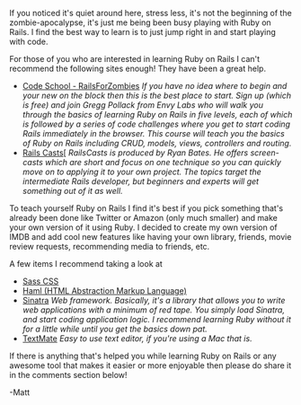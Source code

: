 If you noticed it's quiet around here, stress less, it's not the beginning of the zombie-apocalypse, it's just me being been busy playing with Ruby on Rails. I find the best way to learn is to just jump right in and start playing with code. 

For those of you who are interested in learning Ruby on Rails I can't recommend the following sites enough! They have been a great help.
* [Code School - RailsForZombies](http://railsforzombies.org/)
<i>If you have no idea where to begin and your new on the block then this is the best place to start. Sign up (which is free) and join Gregg Pollack from Envy Labs who will walk you through the basics of learning Ruby on Rails in five levels, each of which is followed by a series of code challenges where you get to start coding Rails immediately in the browser. This course will teach you the basics of Ruby on Rails including CRUD, models, views, controllers and routing.</i>
* [Rails Casts](railscasts.com)[
<i>RailsCasts is produced by Ryan Bates. He offers  screen-casts which are short and focus on one technique so you can quickly move on to applying it to your own project. The topics target the intermediate Rails developer, but beginners and experts will get something out of it as well.</i>

To teach yourself Ruby on Rails I find it's best if you pick something that's already been done like Twitter or Amazon (only much smaller) and make your own version of it using Ruby. I decided to create my own version of IMDB and add cool new features like having your own library, friends, movie review requests, recommending media to friends, etc.

A few items I recommend taking a look at
* [Sass CSS](http://sass-lang.com/)
* [Haml (HTML Abstraction Markup Language)](http://haml-lang.com/)
* [Sinatra](http://www.sinatrarb.com/)
<i>Web framework. Basically, it's a library that allows you to write web applications with a minimum of red tape. You simply load Sinatra, and start coding application logic. I recommend learning Ruby without it for a little while until you get the basics down pat.</i>
* [TextMate](http://macromates.com/)
<i>Easy to use text editor, if you're using a Mac that is. </i>

If there is anything that's helped you while learning Ruby on Rails or any awesome tool that makes it easier or more enjoyable then please do share it in the comments section below!

-Matt
